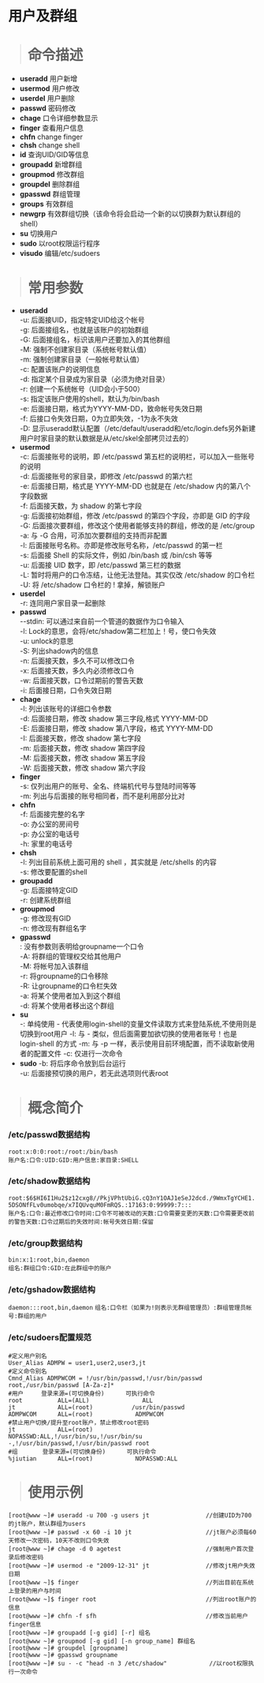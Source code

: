 # 用户及群组 #
> # 命令描述 #

* **useradd** 用户新增
* **usermod** 用户修改
* **userdel** 用户删除
* **passwd** 密码修改
* **chage** 口令详细参数显示
* **finger** 查看用户信息
* **chfn** change finger
* **chsh** change shell
* **id** 查询UID/GID等信息
* **groupadd** 新增群组
* **groupmod** 修改群组
* **groupdel** 删除群组
* **gpasswd** 群组管理
* **groups** 有效群组
* **newgrp** 有效群组切换（该命令将会启动一个新的以切换群为默认群组的shell）
* **su** 切换用户
* **sudo** 以root权限运行程序
* **visudo** 编辑/etc/sudoers

> # 常用参数 #

* **useradd**  
  -u: 后面接UID，指定特定UID给这个帐号  
  -g: 后面接组名，也就是该账户的初始群组  
  -G: 后面接组名，标识该用户还要加入的其他群组  
  -M: 强制不创建家目录（系统帐号默认值）  
  -m: 强制创建家目录（一般帐号默认值）  
  -c: 配置该账户的说明信息  
  -d: 指定某个目录成为家目录（必须为绝对目录）  
  -r: 创建一个系统帐号（UID会小于500）  
  -s: 指定该账户使用的shell，默认为/bin/bash  
  -e: 后面接日期，格式为YYYY-MM-DD，致命帐号失效日期  
  -f: 后接口令失效日期，0为立即失效，-1为永不失效  
  -D: 显示useradd默认配置（/etc/default/useradd和/etc/login.defs另外新建用户时家目录的默认数据是从/etc/skel全部拷贝过去的）
* **usermod**  
  -c: 后面接账号的说明，即 /etc/passwd 第五栏的说明栏，可以加入一些账号的说明  
  -d: 后面接账号的家目录，即修改 /etc/passwd 的第六栏  
  -e: 后面接日期，格式是 YYYY-MM-DD 也就是在 /etc/shadow 内的第八个字段数据  
  -f: 后面接天数，为 shadow 的第七字段  
  -g: 后面接初始群组，修改 /etc/passwd 的第四个字段，亦即是 GID 的字段  
  -G: 后面接次要群组，修改这个使用者能够支持的群组，修改的是 /etc/group  
  -a: 与 -G 合用，可添加次要群组的支持而非配置  
  -l: 后面接账号名称。亦即是修改账号名称，/etc/passwd 的第一栏  
  -s: 后面接 Shell 的实际文件，例如 /bin/bash 或 /bin/csh 等等  
  -u: 后面接 UID 数字，即 /etc/passwd 第三栏的数据  
  -L: 暂时将用户的口令冻结，让他无法登陆。其实仅改 /etc/shadow 的口令栏  
  -U: 将 /etc/shadow 口令栏的 ! 拿掉，解锁账户  
* **userdel**  
  -r: 连同用户家目录一起删除  
* **passwd**  
  --stdin: 可以通过来自前一个管道的数据作为口令输入  
  -l: Lock的意思，会将/etc/shadow第二栏加上！号，使口令失效  
  -u: unlock的意思  
  -S: 列出shadow内的信息  
  -n: 后面接天数，多久不可以修改口令  
  -x: 后面接天数，多久内必须修改口令  
  -w: 后面接天数，口令过期前的警告天数  
  -i: 后面接日期，口令失效日期
* **chage**  
  -l: 列出该账号的详细口令参数  
  -d: 后面接日期，修改 shadow 第三字段,格式 YYYY-MM-DD  
  -E: 后面接日期，修改 shadow 第八字段，格式 YYYY-MM-DD  
  -I: 后面接天数，修改 shadow 第七字段  
  -m: 后面接天数，修改 shadow 第四字段  
  -M: 后面接天数，修改 shadow 第五字段  
  -W: 后面接天数，修改 shadow 第六字段  
* **finger**  
  -s: 仅列出用户的账号、全名、终端机代号与登陆时间等等  
  -m: 列出与后面接的账号相同者，而不是利用部分比对
* **chfn**  
  -f: 后面接完整的名字  
  -o: 办公室的房间号  
  -p: 办公室的电话号  
  -h: 家里的电话号
* **chsh**  
  -l: 列出目前系统上面可用的 shell ，其实就是 /etc/shells 的内容  
  -s: 修改要配置的shell
* **groupadd**  
  -g: 后面接特定GID  
  -r: 创建系统群组
* **groupmod**  
  -g: 修改现有GID  
  -n: 修改现有群组名字
* **gpasswd**  
    : 没有参数则表明给groupname一个口令  
  -A: 将群组的管理权交给其他用户  
  -M: 将帐号加入该群组  
  -r: 将groupname的口令移除  
  -R: 让groupname的口令栏失效  
  -a: 将某个使用者加入到这个群组  
  -d: 将某个使用者移出这个群组
* **su**  
   -: 单纯使用 - 代表使用login-shell的变量文件读取方式来登陆系统,不使用则是切换到root用户
  -l: 与 - 类似，但后面需要加欲切换的使用者账号！也是 login-shell 的方式
  -m: 与 -p 一样，表示使用目前环境配置，而不读取新使用者的配置文件
  -c: 仅进行一次命令
* **sudo**
  -b: 将后序命令放到后台运行  
  -u: 后面接预切换的用户，若无此选项则代表root


> # 概念简介 #

### /etc/passwd数据结构 ###
`root:x:0:0:root:/root:/bin/bash`  
`账户名:口令:UID:GID:用户信息:家目录:SHELL`
### /etc/shadow数据结构 ###
`root:$6$HI6I1Hu2$z12cxg8//PkjVPhtUbiG.cQ3nY1OAJ1eSeJ2dcd./9WmxTgYCHE1.5DSONfFLv0umobqe/x7IQUvquM0FmRQS.:17163:0:99999:7:::`  
`账户名:口令:最近修改口令时间:口令不可被改动的天数:口令需要变更的天数:口令需要更改前的警告天数:口令过期后的失效时间:帐号失效日期:保留`
### /etc/group数据结构 ###
`bin:x:1:root,bin,daemon`  
`组名:群组口令:GID:在此群组中的账户`
### /etc/gshadow数据结构 ###
`daemon:::root,bin,daemon`
`组名:口令栏（如果为!则表示无群组管理员）:群组管理员帐号:群组的用户`
### /etc/sudoers配置规范 ###
```
#定义用户别名
User_Alias ADMPW = user1,user2,user3,jt
#定义命令别名
Cmnd_Alias ADMPWCOM = !/usr/bin/passwd,!/usr/bin/passwd root,/usr/bin/passwd [A-Za-z]*
#用户     登录来源=(可切换身份)      可执行命令
root          ALL=(ALL)               ALL
jt            ALL=(root)           /usr/bin/passwd
ADMPWCOM      ALL=(root)            ADMPWCOM
#禁止用户切换/提升至root账户，禁止修改root密码
jt            ALL=(root)            NOPASSWD:ALL,!/usr/bin/su,!/usr/bin/su -,!/usr/bin/passwd,!/usr/bin/passwd root
#组       登录来源=(可切换身份)      可执行命令
%jiutian      ALL=(root)            NOPASSWD:ALL
```
> # 使用示例 #

```
[root@www ~]# useradd -u 700 -g users jt                //创建UID为700的jt账户，默认群组为users
[root@www ~]# passwd -x 60 -i 10 jt                     //jt账户必须每60天修改一次密码，10天不改则口令失效
[root@www ~]# chage -d 0 agetest                        //强制用户首次登录后修改密码
[root@www ~]# usermod -e "2009-12-31" jt                //修改jt用户失效日期
[root@www ~]$ finger                                    //列出目前在系统上登录的用户与时间
[root@www ~]$ finger root                               //列出root账户的信息
[root@www ~]# chfn -f sfh                               //修改当前用户finger信息
[root@www ~]# groupadd [-g gid] [-r] 组名
[root@www ~]# groupmod [-g gid] [-n group_name] 群组名
[root@www ~]# groupdel [groupname]
[root@www ~]# gpasswd groupname
[root@www ~]# su - -c "head -n 3 /etc/shadow"            //以root权限执行一次命令
```
